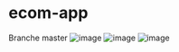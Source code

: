 # ecom-app
Branche master
![image](https://github.com/user-attachments/assets/0f00fd85-5432-41d2-9274-caf4f4f1921f)
![image](https://github.com/user-attachments/assets/a3ec1e2c-f6ef-4368-9943-3da4d10e6c69)
![image](https://github.com/user-attachments/assets/879ca6b1-4a9e-4f39-928b-d6ecda3abb6e)
